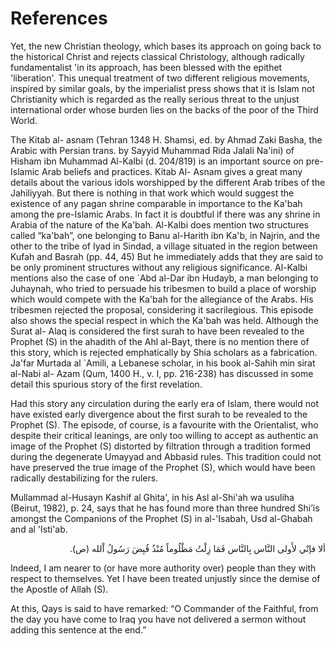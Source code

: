 References
==========

[^1]: Justice, honesty and mercy have been central to the teachings of
all prophets, yet no religious ideal has been treated so unjustly as
justice itself (honesty being part of justice). Christianity, although
it has emphasized the ideals of mercy and charity, has failed to give an
equal importance to justice and honesty. However, the significant
characteristic of the new 'liberation' theology, which has acquired many
adherents in the Christian parts of the Third World, is its emphasis on
justice. The same emphasis is also characteristic of the contemporary
Islamic movement, an emphasis which draws its inspiration and power from
Islam. Yet the Western press in its coverage of this movement seldom
refers to this central ideal of the movement, which has been dubbed
'Islamic fundamentalism' in order to mislead Muslims and Non-Muslims
about its real goals.

Yet, the new Christian theology, which bases its approach on going back
to the historical Christ and rejects classical Christology, although
radically fundamentalist 'in its approach, has been blessed with the
epithet 'liberation'. This unequal treatment of two different religious
movements, inspired by similar goals, by the imperialist press shows
that it is Islam not Christianity which is regarded as the really
serious threat to the unjust international order whose burden lies on
the backs of the poor of the Third World.

[^2]: See Al-Tabarsi, Majma' Al-bayan (Qumm, 1403 H.), vol.5, p. 514,
Al-Wahidi, Asbab al-nuzul (Qumm 1362 H. Sh.), pp. 5-8.

The Kitab al- asnam (Tehran 1348 H. Shamsi, ed. by Ahmad Zaki Basha, the
Arabic with Persian trans. by Sayyid Muhammad Rida Jalali Na'ini) of
Hisham ibn Muhammad Al-Kalbi (d. 204/819) is an important source on
pre-Islamic Arab beliefs and practices. Kitab Al- Asnam gives a great
many details about the various idols worshipped by the different Arab
tribes of the Jahiliyyah. But there is nothing in that work which would
suggest the existence of any pagan shrine comparable in importance to
the Ka'bah among the pre-Islamic Arabs. In fact it is doubtful if there
was any shrine in Arabia of the nature of the Ka'bah. Al-Kalbi does
mention two structures called “ka'bah”, one belonging to Banu al-Harith
ibn Ka'b, in Najrin, and the other to the tribe of Iyad in Sindad, a
village situated in the region between Kufah and Basrah (pp. 44, 45) But
he immediately adds that they are said to be only prominent structures
without any religious significance. Al-Kalbi mentions also the case of
one \`Abd al-Dar ibn Hudayb, a man belonging to Juhaynah, who tried to
persuade his tribesmen to build a place of worship which would compete
with the Ka'bah for the allegiance of the Arabs. His tribesmen rejected
the proposal, considering it sacrilegious. This episode also shows the
special respect in which the Ka'bah was held. Although the Surat al-
Alaq is considered the first surah to have been revealed to the Prophet
(S) in the ahadith of the Ahl al-Bayt, there is no mention there of this
story, which is rejected emphatically by Shia scholars as a fabrication.
Ja'far Murtada al \`Amili, a Lebanese scholar, in his book al-Sahih min
sirat al-Nabi al- Azam (Qum, 1400 H., v. I, pp. 216-238) has discussed
in some detail this spurious story of the first revelation.

Had this story any circulation during the early era of Islam, there
would not have existed early divergence about the first surah to be
revealed to the Prophet (S). The episode, of course, is a favourite with
the Orientalist, who despite their critical leanings, are only too
willing to accept as authentic an image of the Prophet (S) distorted by
filtration through a tradition formed during the degenerate Umayyad and
Abbasid rules. This tradition could not have preserved the true image of
the Prophet (S), which would have been radically destabilizing for the
rulers.

[^3]: Of these writers, W. M. Watt, who has written more on the Shi'ah,
and Shi'ism than the others, seems to be the least competent of them.
His works show an amazing ignorance of Shia sources even such important
Shia sources as Al-Kafi and an equally intrepid readiness to advance
bold conjectures about the origins of Shiaism.

[^4]: Some of the other Companions who are considered to have been Shi’i
are: Khuzaymah Dhu al-Shahadatayn, Abu al-Tayhan, Hudhayfah al-Yaman,
al-Zubayr, al-Fadl ibn al-'Abbas, 'Abd Allah ibn al-'Abbas, Hisham ibn
'Utaybah, Abu Ayyub al-'Ansan, Aban ibn Said, Khalid ibn Said, Ubayy ibn
Ka'b, Anas ibn al-Harth, 'Uthman ibn Hunayf, Sahl ibn Hunayf, Abu Said
al­ Khudri, Qays ibn Sa'd ibn 'Ubadah, Buraydah, al-Bara' ibn Malik,
Khubab ibn al-Art, Rifa'ah ibn Malik al Ansari, Abu Tufayl 'Amir ibn
Wa'ilah, Hind ibn Abi Halah, Ju'dah ibn Hubayrah al ­Makhzumi, his
mother Umm Hani, and Bilal ibn Rabah.

Mullammad al-Husayn Kashif al ­Ghita', in his Asl al-Shi'ah wa usuliha
(Beirut, 1982), p. 24, says that he has found more than three hundred
Shi’is amongst the Companions of the Prophet (S) in al-'Isabah, Usd
al-Ghabah and al 'Isti'ab.

[^5]: ‘Ali's correspondence with Mu'awiyah and his public statements in
the course of his sermons, as recorded in the Nahj al-balaghah and other
sources, are replete with reference to the claim of his own preeminence
and that of the Prophet's Ahl al-Bayt (as). Al-Tabarsi, a Shia scholar
of the 6th/12th century, in his al-'Ihtijaj (Persian translation by
Hasan Mustafawi, vol. 2, p. 188), records an interesting exchange
between ‘Ali (as) and Qays ibn al-Ash'ath. In the episode described,
‘Ali (as) is said to have stated in a sermon delivered in the Mosque of
Kufa

<p dir="rtl">
ألا فإنْي لأَولى النَّاس بِالنَّاس فَمَا زِلْتُ مَظْلُوماً مُنْذُ قُبِضَ
رَسُولُ اْلله (ص).
</p>

Indeed, I am nearer to (or have more authority over) people than they
with respect to themselves. Yet I have been treated unjustly since the
demise of the Apostle of Allah (S).

At this, Qays is said to have remarked: “O Commander of the Faithful,
from the day you have come to Iraq you have not delivered a sermon
without adding this sentence at the end.”

[^6]: See 'Allamah Murtada 'Askari, 'Abd Allah ibn Saba' wa digar
afsanehaye tarikh (Tehran, 1360 H. Sh.) Persian trans. by Muhammad Sadiq
Najmi and Hashim Harisi vol. 1, pp. 46-66; Taha Husayn in al-Fitnat
al-kubra, 8th ed., vol.1, p.131-7, and' ‘Ali wa banuh, 7th ed., pp. 43,
90,152; and Dr. ‘Ali al-Wardi, in Wuaz al-salatin, Persian trans
(Tehran), p. 112, have rejected the story of Ibn Saba' as a legend and
have advanced numerous arguments to support their viewpoint.

[^7]: Ibid. p. 70.

[^8]: Al-Kashshi, Ikhtiyar marifat al-rijal (Mashhad, 1348 H. Sh.) ed.
by Hasan Mustafawi, pp.106-8.

[^9]: 'Allamah \`Askari, op. cit., vol. 3, pp. 193-199.

[^10]: Usul al-Kafi, [Tehran, \`Ilmiyyah Islamiyyah] “bab al-taqiyyah”,
vol. 3, p. 307

[^11]: Usul al-Kafi , “bab al-­taqiyyah,”, vol. 3, p. 310

[^12]: Usul al-Kafi, “bab al-kitman”, vol. 3, p. 314

[^13]: Usul al-Kafi , vol. 3, p. 316

[^14]: Usul al-Kafi, vol. 3, p. 317

[^15]: Usul al-Kafi, Kitab al-hujjah, vol.2, p. 83

[^16]: al-Barqi, al­-Mahasin, “Bab al-taqiyyah', p. 256

[^17]: al-Barqi, al-Mahasin, Bab al-taqiyyah, p. 256

[^18]: Usul al-Kafi, vol. 2, p. 126

[^19]: Al-Naj'ashi cites the case of Muhammad ibn Abi 'Umayr (d.
217/832), a companion of a Imam al-Sadiq (as),al-'Imam al-Kazim (as) and
al-'Imam al-Rida', who was thrown into prison by Harun and al-Ma'mtin.
His books were lost when his sister buried them or concealed them during
the period of his imprisonment. Thereafter he narrated the ahadith that
he remembered without their isnad (which he did not remember), and his
marasil (traditions with break in the beginning of the chains of
transmitters) are considered as authentic by Shi’i scholars. Ibn Abi
'Umayr is considered thiqah (reliable) by Sunni scholars of rijal also.
His case illustrates how Shi’i books were often lost due to conditions
of secrecy. Zurarah, a revered companion of al-'Imam al-Sadiq (as), was
publicly disowned and cursed by him for reasons of taqiyyah; see
al-Kashshi, op. cit., pp. 149, 158-160.

[^20]: Al-Kashshi, op. cit., pp. 258-263, cites the polemic of Hisham
ibn al-Hakam on the Imamate that led Harun to order his arrest.

[^21]: Usul al-Kafi, vol. 2, pp. 86-87

[^22]: Ja'fari, S. H. M., The Origins and Early Development of Shi’ah
Islam, p. 75. Available on line at:
http://www.al-islam.org/the-origins-and-early-development-of-shia-islam-...


